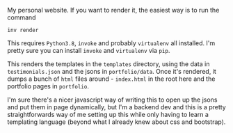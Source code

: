 My personal website. If you want to render it, the easiest way is
to run the command

`inv render`

This requires `Python3.8`, `invoke` and probably `virtualenv` all installed. I'm pretty sure you can install `invoke` and `virtualenv` via `pip`.

This renders the templates in the `templates` directory, using the data in `testimonials.json` and the jsons in `portfolio/data`. Once it's rendered, it dumps a bunch of `html` files around - `index.html` in the root here and the portfolio pages in `portfolio`.

I'm sure there's a nicer javascript way of writing this to open up the jsons and put them in page dynamically, but I'm a backend dev and this is a pretty straightforwards way of me setting up this while only having to learn a templating language (beyond what I already knew about css and bootstrap).
